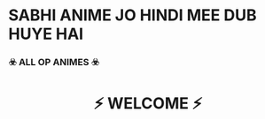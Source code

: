 # SABHI ANIME JO HINDI MEE DUB HUYE HAI




<h3>☣️ ALL OP ANIMES ☣️</h3>


<h1 align="center">⚡ WELCOME ⚡</h1>
